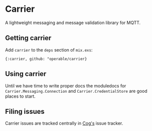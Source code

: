 # Carrier

A lightweight messaging and message validation library for MQTT.

## Getting carrier

Add `carrier` to the `deps` section of `mix.exs`:

`{:carrier, github: "operable/carrier}`

## Using carrier

Until we have time to write proper docs the moduledocs for `Carrier.Messaging.Connection` and `Carrier.CredentialStore` are good places to start.

## Filing issues

Carrier issues are tracked centrally in [Cog's](https://github.com/operable/cog/issues) issue tracker.
